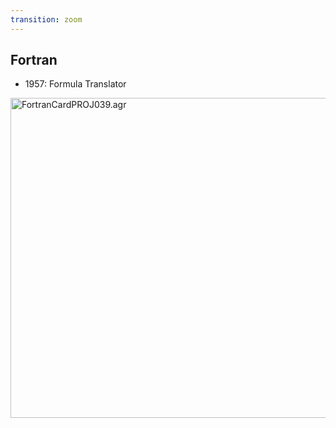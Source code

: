 ```yaml
---
transition: zoom
---
```


## Fortran

- 1957: Formula Translator

<a title="Arnold Reinhold, CC BY-SA 2.5 &lt;https://creativecommons.org/licenses/by-sa/2.5&gt;, via Wikimedia Commons" href="https://commons.wikimedia.org/wiki/File:FortranCardPROJ039.agr.jpg"><img width="512" alt="FortranCardPROJ039.agr" src="https://upload.wikimedia.org/wikipedia/commons/thumb/5/58/FortranCardPROJ039.agr.jpg/512px-FortranCardPROJ039.agr.jpg"></a>
